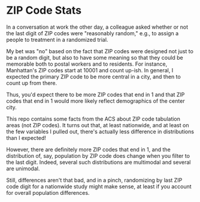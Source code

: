 # ZIP Code Stats

In a conversation at work the other day, a colleague asked whether or not
the last digit of ZIP codes were "reasonably random," e.g., to assign a
people to treatment in a randomized trial.

My bet was "no" based on the fact that ZIP codes were designed not just to
be a random digit, but also to have some meaning so that they could be
memorable both to postal workers and to residents. For instance, Manhattan's
ZIP codes start at 10001 and count up-ish. In general, I expected the primary
ZIP code to be more central in a city, and then to count up from there.

Thus, you'd expect there to be more ZIP codes that end in 1 and that ZIP
codes that end in 1 would more likely reflect demographics of the center city.

This repo contains some facts from the ACS about ZIP code tabulation areas
(not ZIP codes). It turns out that, at least nationwide, and at least on the
few variables I pulled out, there's actually less difference in distributions
than I expected!

However, there are definitely more ZIP codes that end in 1, and the
distribution of, say, population by ZIP code does change when you filter to
the last digit. Indeed, several such distributions are multimodal and several
are unimodal.

Still, differences aren't that bad, and in a pinch, randomizing by last ZIP
code digit for a nationwide study might make sense, at least if you account
for overall population differences.
